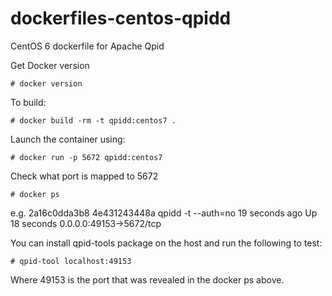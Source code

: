 
dockerfiles-centos-qpidd
========================

CentOS 6 dockerfile for Apache Qpid

Get Docker version

    # docker version

To build:

    # docker build -rm -t qpidd:centos7 .

Launch the container using:

    # docker run -p 5672 qpidd:centos7

Check what port is mapped to 5672 

    # docker ps

e.g. 2a16c0dda3b8 4e431243448a qpidd -t --auth=no 19 seconds ago Up 18 seconds 0.0.0.0:49153->5672/tcp

You can install qpid-tools package on the host and run the following to test:

    # qpid-tool localhost:49153

Where 49153 is the port that was revealed in the docker ps above.
